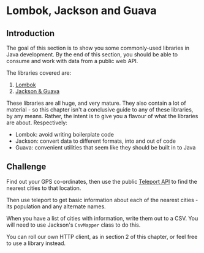 # Lombok, Jackson and Guava

## Introduction
The goal of this section is to show you some commonly-used libraries in Java development. By the end of this section, you should be able to consume and work with data from a public web API.

The libraries covered are:

1. [Lombok](3-1-lombok)
2. [Jackson & Guava](3-2-jackson-guava)

These libraries are all huge, and very mature. They also contain a lot of material - so this chapter isn't a conclusive guide to any of these libraries, by any means. Rather, the intent is to give you a flavour of what the libraries are about. Respectively:

* Lombok: avoid writing boilerplate code
* Jackson: convert data to different formats, into and out of code
* Guava: convenient utilities that seem like they should be built in to Java

## Challenge
Find out your GPS co-ordinates, then use the public [Teleport API](https://developers.teleport.org/api/) to find the nearest cities to that location.

Then use teleport to get basic information about each of the nearest cities - its population and any alternate names.

When you have a list of cities with information, write them out to a CSV. You will need to use Jackson's `CsvMapper` class to do this.

You can roll our own HTTP client, as in section 2 of this chapter, or feel free to use a library instead.

